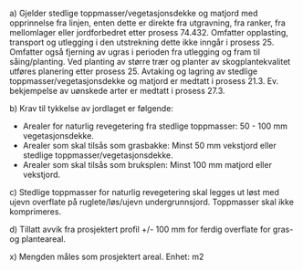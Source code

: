 a) Gjelder stedlige toppmasser/vegetasjonsdekke og matjord med opprinnelse fra linjen, enten dette er direkte fra utgravning, fra ranker, fra mellomlager eller jordforbedret etter prosess 74.432. Omfatter opplasting, transport og utlegging i den utstrekning dette ikke inngår i prosess 25. Omfatter også fjerning av ugras i perioden fra utlegging og fram til såing/planting.
Ved planting av større trær og planter av skogplantekvalitet utføres planering etter prosess 25. Avtaking og lagring av stedlige toppmasser/vegetasjonsdekke og matjord er medtatt i prosess 21.3. Ev. bekjempelse av uønskede arter er medtatt i prosess 27.3.

b) Krav til tykkelse av jordlaget er følgende:
-  Arealer for naturlig revegetering fra stedlige toppmasser: 50 - 100 mm vegetasjonsdekke.
-  Arealer som skal tilsås som grasbakke: Minst 50 mm vekstjord eller stedlige toppmasser/vegetasjonsdekke.
-  Arealer som skal tilsås som bruksplen: Minst 100 mm matjord eller vekstjord.

c) Stedlige toppmasser for naturlig revegetering skal legges ut løst med ujevn overflate på ruglete/løs/ujevn undergrunnsjord. Toppmasser skal ikke komprimeres.

d) Tillatt avvik fra prosjektert profil +/- 100 mm for ferdig overflate for gras- og planteareal.

x) Mengden måles som prosjektert areal. Enhet: m2

